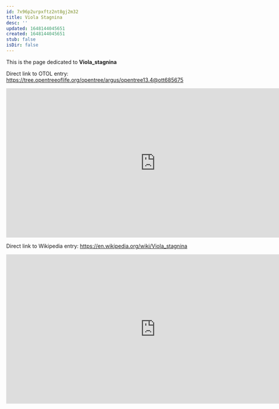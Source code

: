 ```yaml
---
id: 7x96p2urpxftz2nt8gj2m32
title: Viola Stagnina
desc: ''
updated: 1648144045651
created: 1648144045651
stub: false
isDir: false
---
```

This is the page dedicated to **Viola_stagnina**


Direct link to OTOL entry: https://tree.opentreeoflife.org/opentree/argus/opentree13.4@ott685675



<html>
    <body>
    <iframe src="https://tree.opentreeoflife.org/opentree/argus/opentree13.4@ott685675"
    width="800" height="400" frameborder="0" allowfullscreen> </iframe>
    </body>
</html>
    


Direct link to Wikipedia entry: https://en.wikipedia.org/wiki/Viola_stagnina



<html>
    <body>
    <iframe src="https://en.wikipedia.org/wiki/Viola_stagnina"
    width="800" height="400" frameborder="0" allowfullscreen> </iframe>
    </body>
</html>
    
